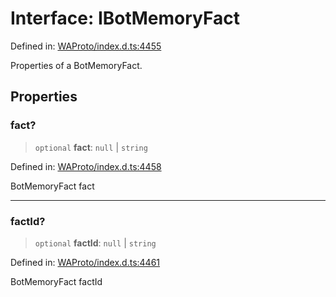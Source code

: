 # Interface: IBotMemoryFact

Defined in: [WAProto/index.d.ts:4455](https://github.com/Fokusdotid/bail/blob/a1b2bb6d3d63874a4f497e70ebd6347b2869da8e/WAProto/index.d.ts#L4455)

Properties of a BotMemoryFact.

## Properties

### fact?

> `optional` **fact**: `null` \| `string`

Defined in: [WAProto/index.d.ts:4458](https://github.com/Fokusdotid/bail/blob/a1b2bb6d3d63874a4f497e70ebd6347b2869da8e/WAProto/index.d.ts#L4458)

BotMemoryFact fact

***

### factId?

> `optional` **factId**: `null` \| `string`

Defined in: [WAProto/index.d.ts:4461](https://github.com/Fokusdotid/bail/blob/a1b2bb6d3d63874a4f497e70ebd6347b2869da8e/WAProto/index.d.ts#L4461)

BotMemoryFact factId
